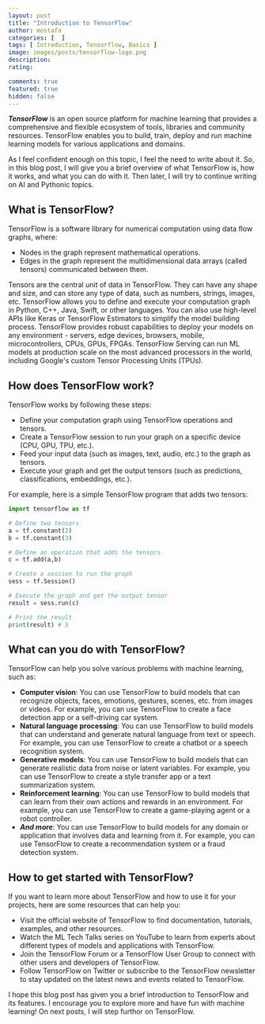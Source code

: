 ```yaml
---
layout: post
title: "Introduction to TensorFlow"
author: mostafa
categories: [  ]
tags: [ Introduction, Tensorflow, Basics ]
image: images/posts/tensorflow-logo.png
description:
rating:

comments: true
featured: true
hidden: false
---
```




***TensorFlow*** is an open source platform for machine learning that provides a comprehensive and flexible ecosystem of tools, libraries and community resources. TensorFlow enables you to build, train, deploy and run machine learning models for various applications and domains.

As I feel confident enough on this topic, I feel the need to write about it. So, in this blog post, I will give you a brief overview of what TensorFlow is, how it works, and what you can do with it. Then later, I will try to continue writing on AI and Pythonic topics.

What is TensorFlow?
-------------------

TensorFlow is a software library for numerical computation using data flow graphs, where:

- Nodes in the graph represent mathematical operations.
- Edges in the graph represent the multidimensional data arrays (called tensors) communicated between them.

Tensors are the central unit of data in TensorFlow. They can have any shape and size, and can store any type of data, such as numbers, strings, images, etc.
TensorFlow allows you to define and execute your computation graph in Python, C++, Java, Swift, or other languages. You can also use high-level APIs like Keras or TensorFlow Estimators to simplify the model building process.
TensorFlow provides robust capabilities to deploy your models on any environment - servers, edge devices, browsers, mobile, microcontrollers, CPUs, GPUs, FPGAs. TensorFlow Serving can run ML models at production scale on the most advanced processors in the world, including Google's custom Tensor Processing Units (TPUs).

How does TensorFlow work?
-------------------------

TensorFlow works by following these steps:

- Define your computation graph using TensorFlow operations and tensors.
- Create a TensorFlow session to run your graph on a specific device (CPU, GPU, TPU, etc.).
- Feed your input data (such as images, text, audio, etc.) to the graph as tensors.
- Execute your graph and get the output tensors (such as predictions, classifications, embeddings, etc.).

For example, here is a simple TensorFlow program that adds two tensors:

```python
import tensorflow as tf

# Define two tensors
a = tf.constant(2)
b = tf.constant(3)

# Define an operation that adds the tensors
c = tf.add(a,b)

# Create a session to run the graph
sess = tf.Session()

# Execute the graph and get the output tensor
result = sess.run(c)

# Print the result
print(result) # 5
```

What can you do with TensorFlow?
-------------------------------

TensorFlow can help you solve various problems with machine learning, such as:

- **Computer vision**: You can use TensorFlow to build models that can recognize objects, faces, emotions, gestures, scenes, etc. from images or videos. For example, you can use TensorFlow to create a face detection app or a self-driving car system.
- **Natural language processing**: You can use TensorFlow to build models that can understand and generate natural language from text or speech. For example, you can use TensorFlow to create a chatbot or a speech recognition system.
- **Generative models**: You can use TensorFlow to build models that can generate realistic data from noise or latent variables. For example, you can use TensorFlow to create a style transfer app or a text summarization system.
- **Reinforcement learning**: You can use TensorFlow to build models that can learn from their own actions and rewards in an environment. For example, you can use TensorFlow to create a game-playing agent or a robot controller.
- ***And more***: You can use TensorFlow to build models for any domain or application that involves data and learning from it. For example, you can use TensorFlow to create a recommendation system or a fraud detection system.

How to get started with TensorFlow?
----------------------------------

If you want to learn more about TensorFlow and how to use it for your projects, here are some resources that can help you:

- Visit the official website of TensorFlow to find documentation, tutorials, examples, and other resources.
- Watch the ML Tech Talks series on YouTube to learn from experts about different types of models and applications with TensorFlow.
- Join the TensorFlow Forum or a TensorFlow User Group to connect with other users and developers of TensorFlow.
- Follow TensorFlow on Twitter or subscribe to the TensorFlow newsletter to stay updated on the latest news and events related to TensorFlow.

I hope this blog post has given you a brief introduction to TensorFlow and its features. I encourage you to explore more and have fun with machine learning!
On next posts, I will step furthor on TensorFlow.